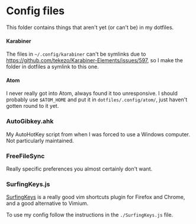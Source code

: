 # Config files

This folder contains things that aren't yet (or can't be) in my dotfiles.

#### Karabiner

The files in `~/.config/karabiner` can't be symlinks due to
https://github.com/tekezo/Karabiner-Elements/issues/597, so I make the folder in
dotfiles a symlink to this one.

#### Atom

I never really got into Atom, always found it too unresponsive. I should
probably use `$ATOM_HOME` and put it in `dotfiles/.config/atom/`, just haven't
gotten round to it yet.

### AutoGibkey.ahk

My AutoHotKey script from when I was forced to use a Windows computer.
Not particularly maintained.

### FreeFileSync

Really specific preferences you almost certainly don't want.

### SurfingKeys.js

[SurfingKeys](https://github.com/brookhong/Surfingkeys) is a really good vim
shortcuts plugin for Firefox and Chrome, and a good alternative to Vimium.

To use my config follow the instructions in the `./SurfingKeys.js` file.
